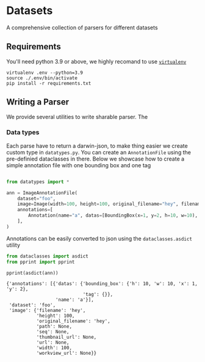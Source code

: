 # Datasets

A comprehensive collection of parsers for different datasets

## Requirements

You'll need python 3.9 or above, we highly recomand to use [`virtualenv`](https://virtualenv.pypa.io/en/latest/)

```
virtualenv .env --python=3.9
source ./.env/bin/activate
pip install -r requirements.txt
```

## Writing a Parser

We provide several utilities to write sharable parser. The

### Data types

Each parse have to return a darwin-json, to make thing easier we create custom type in `datatypes.py`. You can create an `AnnotationFile` using the pre-definied dataclasses in there. Below we showcase how to create a simple annotation file with one bounding box and one tag

```python

from datatypes import *

ann = ImageAnnotationFile(
    dataset="foo",
    image=Image(width=100, height=100, original_filename="hey", filename="hey"),
    annotations=[
        Annotation(name="a", datas=[BoundingBox(x=1, y=2, h=10, w=10), Tag()])
    ],
)

```

Annotations can be easily converted to json using the `dataclasses.asdict` utility

```python
from dataclasses import asdict
from pprint import pprint

pprint(asdict(ann))

```

```
{'annotations': [{'datas': {'bounding_box': {'h': 10, 'w': 10, 'x': 1, 'y': 2},
                            'tag': {}},
                  'name': 'a'}],
 'dataset': 'foo',
 'image': {'filename': 'hey',
           'height': 100,
           'original_filename': 'hey',
           'path': None,
           'seq': None,
           'thumbnail_url': None,
           'url': None,
           'width': 100,
           'workview_url': None}}

```
